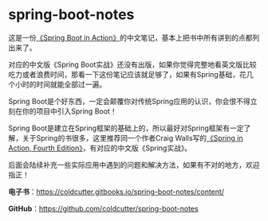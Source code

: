 # spring-boot-notes

这是一份[《Spring Boot in Action》](https://manning.com/books/spring-boot-in-action)的中文笔记，基本上把书中所有讲到的点都列出来了。

对应的中文版《Spring Boot实战》还没有出版，如果你觉得完整地看英文版比较吃力或者浪费时间，那看一下这份笔记应该就足够了，如果有Spring基础，花几个小时的时间就能全部过一遍。

Spring Boot是个好东西，一定会颠覆你对传统Spring应用的认识，你会恨不得立刻在你的项目中引入Spring Boot！

Spring Boot是建立在Spring框架的基础上的，所以最好对Spring框架有一定了解，关于Spring的书很多，这里推荐同一个作者Craig Walls写的[《Spring in Action, Fourth Edition》](https://manning.com/books/spring-in-action-fourth-edition)，有对应的中文版《Spring实战》。

后面会陆续补充一些实际应用中遇到的问题和解决方法，如果有不对的地方，欢迎指正！

**电子书**：https://coldcutter.gitbooks.io/spring-boot-notes/content/

**GitHub**：https://github.com/coldcutter/spring-boot-notes